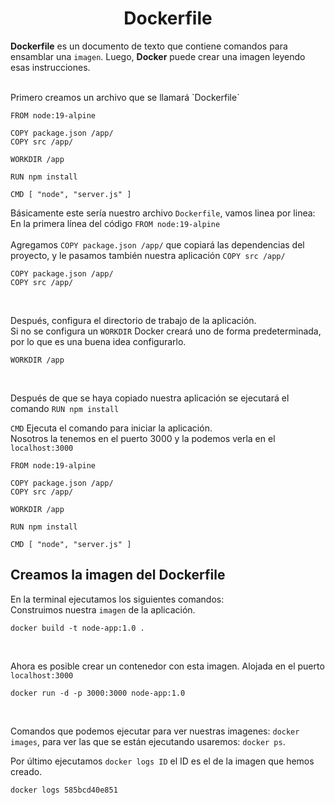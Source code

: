 <div align="center">
    <h1>Dockerfile</h1>
</div>

**Dockerfile** es un documento de texto que contiene comandos para ensamblar una `imagen`.
Luego, **Docker** puede crear una imagen leyendo esas instrucciones.

<br>
Primero creamos un archivo que se llamará `Dockerfile`


```
FROM node:19-alpine

COPY package.json /app/
COPY src /app/

WORKDIR /app

RUN npm install 

CMD [ "node", "server.js" ]
```
Básicamente este sería nuestro archivo `Dockerfile`, vamos linea por linea: 
<br>
En la primera línea del código `FROM node:19-alpine`  
<br>
Agregamos `COPY package.json /app/` que copiará las dependencias del proyecto, y le pasamos también nuestra aplicación  `COPY src /app/` 

```
COPY package.json /app/
COPY src /app/
```
<br>

Después, configura el directorio de trabajo de la aplicación.<br>
Si no se configura un `WORKDIR` Docker creará uno de forma predeterminada, por lo que es una buena idea configurarlo.
<br> 

```
WORKDIR /app
```

<br>

Después de que se haya copiado nuestra aplicación se ejecutará el comando `RUN npm install` 

`CMD` Ejecuta el comando para iniciar la aplicación. <br>
Nosotros la tenemos en el puerto 3000 y la podemos verla en el `localhost:3000` <br>

```
FROM node:19-alpine

COPY package.json /app/
COPY src /app/

WORKDIR /app

RUN npm install 

CMD [ "node", "server.js" ]

```

## Creamos la imagen del Dockerfile

En la terminal ejecutamos los siguientes comandos: <br>
Construimos nuestra `imagen` de la aplicación.

```
docker build -t node-app:1.0 .
```
 <br> 
 
 Ahora es posible crear un contenedor con esta imagen. Alojada en el puerto `localhost:3000`
 ```
docker run -d -p 3000:3000 node-app:1.0
```
<br>

Comandos que podemos ejecutar para ver nuestras imagenes: `docker images`, para ver las que se están ejecutando usaremos: `docker ps`. 
<br>

Por último ejecutamos `docker logs ID` el ID es el de la imagen que hemos creado.

```
docker logs 585bcd40e851
```
